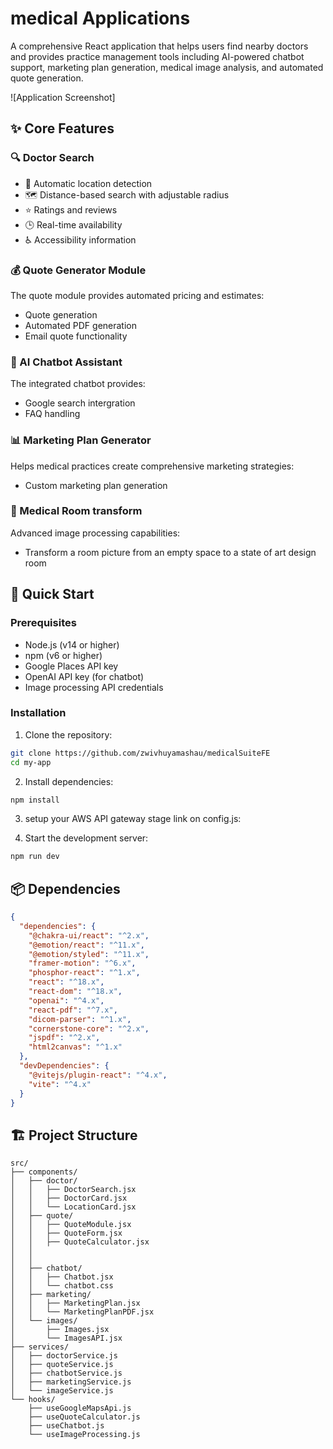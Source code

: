 # medical Applications

A comprehensive React application that helps users find nearby doctors and provides practice management tools including AI-powered chatbot support, marketing plan generation, medical image analysis, and automated quote generation.

![Application Screenshot]

## ✨ Core Features

### 🔍 Doctor Search
- 📍 Automatic location detection
- 🗺️ Distance-based search with adjustable radius
- ⭐ Ratings and reviews
- 🕒 Real-time availability
- ♿ Accessibility information

### 💰 Quote Generator Module
The quote module provides automated pricing and estimates:
- Quote generation
- Automated PDF generation
- Email quote functionality


### 🤖 AI Chatbot Assistant
The integrated chatbot provides:
- Google search intergration
- FAQ handling


### 📊 Marketing Plan Generator
Helps medical practices create comprehensive marketing strategies:
- Custom marketing plan generation

### 🔬 Medical Room transform
Advanced image processing capabilities:
- Transform a room picture from an empty space to a state of art design room


## 🚀 Quick Start

### Prerequisites
- Node.js (v14 or higher)
- npm (v6 or higher)
- Google Places API key
- OpenAI API key (for chatbot)
- Image processing API credentials

### Installation

1. Clone the repository:
```bash
git clone https://github.com/zwivhuyamashau/medicalSuiteFE
cd my-app
```

2. Install dependencies:
```bash
npm install
```

3. setup your AWS API gateway stage link on config.js:


4. Start the development server:
```bash
npm run dev
```

## 📦 Dependencies

```json
{
  "dependencies": {
    "@chakra-ui/react": "^2.x",
    "@emotion/react": "^11.x",
    "@emotion/styled": "^11.x",
    "framer-motion": "^6.x",
    "phosphor-react": "^1.x",
    "react": "^18.x",
    "react-dom": "^18.x",
    "openai": "^4.x",
    "react-pdf": "^7.x",
    "dicom-parser": "^1.x",
    "cornerstone-core": "^2.x",
    "jspdf": "^2.x",
    "html2canvas": "^1.x"
  },
  "devDependencies": {
    "@vitejs/plugin-react": "^4.x",
    "vite": "^4.x"
  }
}
```

## 🏗️ Project Structure

```
src/
├── components/
│   ├── doctor/
│   │   ├── DoctorSearch.jsx
│   │   ├── DoctorCard.jsx
│   │   └── LocationCard.jsx
│   ├── quote/
│   │   ├── QuoteModule.jsx
│   │   ├── QuoteForm.jsx
│   │   ├── QuoteCalculator.jsx
│   │   
│   │   
│   ├── chatbot/
│   │   ├── Chatbot.jsx
│   │   └── chatbot.css
│   ├── marketing/
│   │   ├── MarketingPlan.jsx
│   │   └── MarketingPlanPDF.jsx
│   └── images/
│       ├── Images.jsx
│       └── ImagesAPI.jsx
├── services/
│   ├── doctorService.js
│   ├── quoteService.js
│   ├── chatbotService.js
│   ├── marketingService.js
│   └── imageService.js
└── hooks/
    ├── useGoogleMapsApi.js
    ├── useQuoteCalculator.js
    ├── useChatbot.js
    └── useImageProcessing.js

